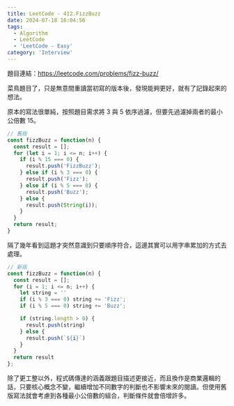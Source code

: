 ```yaml
---
title: LeetCode - 412.FizzBuzz
date: 2024-07-18 16:04:56
tags:
  - Algorithm
  - LeetCode
  - 'LeetCode - Easy'
category: 'Interview'
---
```


題目連結：<https://leetcode.com/problems/fizz-buzz/>

菜鳥題目了，只是無意間重讀當初寫的版本後，發現能夠更好，就有了記錄起來的想法。

原本的寫法很單純，按照題目需求將 3 與 5 依序過濾，但要先過濾掉兩者的最小公倍數 15。

```js
// 舊版
const fizzBuzz = function(n) {
  const result = [];
  for (let i = 1; i <= n; i++) {
    if (i % 15 === 0) {
      result.push('FizzBuzz');
    } else if (i % 3 === 0) {
      result.push('Fizz');
    } else if (i % 5 === 0) {
      result.push('Buzz');
    } else {
      result.push(String(i));
    }
  }
  return result;
}
```


隔了幾年看到這題才突然意識到只要順序符合，這邊其實可以用字串累加的方式去處理。
```js
// 新版
const fizzBuzz = function(n) {
  const result = [];
  for (i = 1; i <= n; i++) {
    let string = ''
    if (i % 3 === 0) string += 'Fizz';
    if (i % 5 === 0) string += 'Buzz';

    if (string.length > 0) {
      result.push(string)
    } else {
      result.push(`${i}`)
    }
  }
  return result
};
```
除了更工整以外，程式碼傳達的涵義跟題目描述更接近，而且換作是商業邏輯的話，只要核心概念不變，繼續增加不同數字的判斷也不影響未來的閱讀。但使用舊版寫法就會考慮到各種最小公倍數的組合，判斷條件就會倍增許多。


